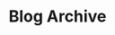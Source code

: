 ---
layout: blog_archive
title: Blog Archive
permalink: /blog/archive/
navbar-name: Blog
stylesheetName: page_blog_archive
---